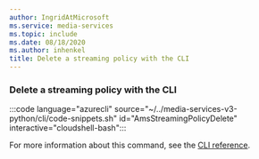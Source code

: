 ```yaml
---
author: IngridAtMicrosoft
ms.service: media-services
ms.topic: include
ms.date: 08/18/2020
ms.author: inhenkel
title: Delete a streaming policy with the CLI
---
```


### Delete a streaming policy with the CLI

:::code language="azurecli" source="~/../media-services-v3-python/cli/code-snippets.sh" id="AmsStreamingPolicyDelete" interactive="cloudshell-bash":::

For more information about this command, see the [CLI reference](/cli/azure/ams/streaming-policy?view=azure-cli-latest#az-ams-streaming-policy-delete).
